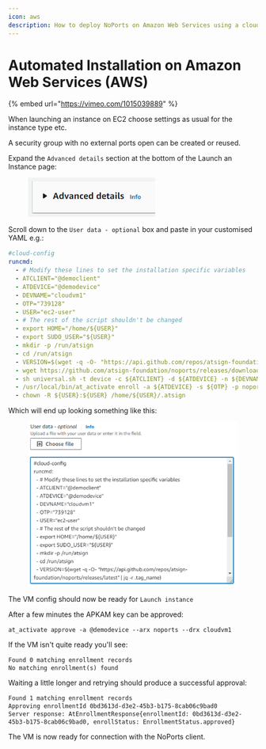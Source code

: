 ```yaml
---
icon: aws
description: How to deploy NoPorts on Amazon Web Services using a cloud-init script
---
```


# Automated Installation on Amazon Web Services (AWS)

{% embed url="https://vimeo.com/1015039889" %}

When launching an instance on EC2 choose settings as usual for the instance type etc.

A security group with no external ports open can be created or reused.

Expand the `Advanced details` section at the bottom of the Launch an Instance page:

<div align="left">

<figure><img src="../../.gitbook/assets/AWS_Advanced_details.PNG" alt=""><figcaption></figcaption></figure>

</div>

Scroll down to the `User data - optional` box and paste in your customised YAML e.g.:

```yaml
#cloud-config
runcmd:
  - # Modify these lines to set the installation specific variables
  - ATCLIENT="@democlient"
  - ATDEVICE="@demodevice"
  - DEVNAME="cloudvm1"
  - OTP="739128"
  - USER="ec2-user"
  - # The rest of the script shouldn't be changed
  - export HOME="/home/${USER}"
  - export SUDO_USER="${USER}"
  - mkdir -p /run/atsign
  - cd /run/atsign
  - VERSION=$(wget -q -O- "https://api.github.com/repos/atsign-foundation/noports/releases/latest" | jq -r .tag_name)
  - wget https://github.com/atsign-foundation/noports/releases/download/${VERSION}/universal.sh
  - sh universal.sh -t device -c ${ATCLIENT} -d ${ATDEVICE} -n ${DEVNAME}
  - /usr/local/bin/at_activate enroll -a ${ATDEVICE} -s ${OTP} -p noports -k /home/${USER}/.atsign/keys/${ATDEVICE}_key.atKeys -d ${DEVNAME} -n "sshnp:rw,sshrvd:rw"
  - chown -R ${USER}:${USER} /home/${USER}/.atsign
```

Which will end up looking something like this:

<div align="left">

<figure><img src="../../.gitbook/assets/AWS_user_data.PNG" alt=""><figcaption></figcaption></figure>

</div>

The VM config should now be ready for `Launch instance`

After a few minutes the APKAM key can be approved:

```
at_activate approve -a @demodevice --arx noports --drx cloudvm1
```

If the VM isn't quite ready you'll see:

```
Found 0 matching enrollment records
No matching enrollment(s) found
```

Waiting a little longer and retrying should produce a successful approval:

```
Found 1 matching enrollment records
Approving enrollmentId 0bd3613d-d3e2-45b3-b175-8cab06c9bad0
Server response: AtEnrollmentResponse{enrollmentId: 0bd3613d-d3e2-45b3-b175-8cab06c9bad0, enrollStatus: EnrollmentStatus.approved}
```

The VM is now ready for connection with the NoPorts client.
